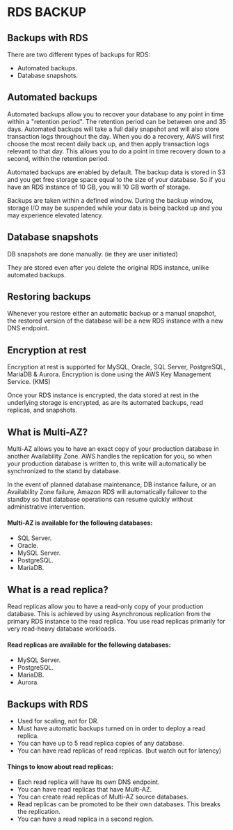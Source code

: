 # RDS BACKUP
## Backups with RDS

There are two different types of backups for RDS:

- Automated backups.
- Database snapshots.

## Automated backups

Automated backups allow you to recover your database to any point in time within a "retention period". The retention period can be between one and 35 days. Automated backups will take a full daily snapshot and will also store transaction logs throughout the day. When you do a recovery, AWS will first choose the most recent daily back up, and then apply transaction logs relevant to that day. This allows you to do a point in time recovery down to a second, within the retention period.

Automated backups are enabled by default. The backup data is stored in S3 and you get free storage space equal to the size of your database. So if you have an RDS instance of 10 GB, you will 10 GB worth of storage.

Backups are taken within a defined window. During the backup window, storage I/O may be suspended while your data is being backed up and you may experience elevated latency.

## Database snapshots

DB snapshots are done manually. (ie they are user initiated)

They are stored even after you delete the original RDS instance, unlike automated backups.

## Restoring backups

Whenever you restore either an automatic backup or a manual snapshot, the restored version of the database will be a new RDS instance with a new DNS endpoint.

## Encryption at rest

Encryption at rest is supported for MySQL, Oracle, SQL Server, PostgreSQL, MariaDB & Aurora. Encryption is done using the AWS Key Management Service. (KMS) 

Once your RDS instance is encrypted, the data stored at rest in the underlying storage is encrypted, as are its automated backups, read replicas, and snapshots.

## What is Multi-AZ?

Multi-AZ allows you to have an exact copy of your production database in another Availability Zone. AWS handles the replication for you, so when your production database is written to, this write will automatically be synchronized to the stand by database.

In the event of planned database maintenance, DB instance failure, or an Availability Zone failure, Amazon RDS will automatically failover to the standby so that database operations can resume quickly without administrative intervention.

#### Multi-AZ is available for the following databases:

- SQL Server.
- Oracle.
- MySQL Server.
- PostgreSQL.
- MariaDB.

## What is a read replica?

Read replicas allow you to have a read-only copy of your production database. This is achieved by using Asynchronous replication from the primary RDS instance to the read replica. You use read replicas primarily for very read-heavy database workloads.

#### Read replicas are available for the following databases:

- MySQL Server.
- PostgreSQL.
- MariaDB.
- Aurora.

## Backups with RDS

- Used for scaling, not for DR.
- Must have automatic backups turned on in order to deploy a read replica.
- You can have up to 5 read replica copies of any database.
- You can have read replicas of read replicas. (but watch out for latency)

#### Things to know about read replicas:

- Each read replica will have its own DNS endpoint.
- You can have read replicas that have Multi-AZ.
- You can create read replicas of Multi-AZ source databases.
- Read replicas can be promoted to be their own databases. This breaks the replication.
- You can have a read replica in a second region.